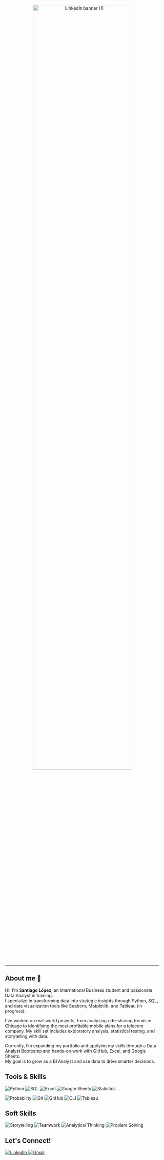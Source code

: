 
<p align="center">
  <img src="https://github.com/user-attachments/assets/e9526d07-c103-4b2e-8a72-c09236b4f95f" alt="LinkedIn banner (1)" width="80%"/>
</p>



---

## About me 💼

Hi! I'm **Santiago López**, an International Business student and passionate Data Analyst in training.  
I specialize in transforming data into strategic insights through Python, SQL, and data visualization tools like Seaborn, Matplotlib, and Tableau (in progress).

I've worked on real-world projects, from analyzing ride-sharing trends in Chicago to identifying the most profitable mobile plans for a telecom company. My skill set includes exploratory analysis, statistical testing, and storytelling with data.

Currently, I’m expanding my portfolio and applying my skills through a Data Analyst Bootcamp and hands-on work with GitHub, Excel, and Google Sheets.  
My goal is to grow as a BI Analyst and use data to drive smarter decisions.

## Tools & Skills 

<!-- Primera fila de badges -->
<p align="left">
  <img src="https://img.shields.io/badge/Python-3776AB?style=for-the-badge&logo=python&logoColor=white" alt="Python"/>
  <img src="https://img.shields.io/badge/SQL-4479A1?style=for-the-badge&logo=postgresql&logoColor=white" alt="SQL"/>
  <img src="https://img.shields.io/badge/Microsoft_Excel-217346?style=for-the-badge&logo=microsoft-excel&logoColor=white" alt="Excel"/>
  <img src="https://img.shields.io/badge/Google_Sheets-34A853?style=for-the-badge&logo=google-sheets&logoColor=white" alt="Google Sheets"/>
  <img src="https://img.shields.io/badge/Statistics-00599C?style=for-the-badge&logo=databricks&logoColor=white" alt="Statistics"/>
</p>

<!-- Segunda fila de badges -->
<p align="left">
  <img src="https://img.shields.io/badge/Probability-2D9CDB?style=for-the-badge&logo=matrix&logoColor=white" alt="Probability"/>
  <img src="https://img.shields.io/badge/Git-F05032?style=for-the-badge&logo=git&logoColor=white" alt="Git"/>
  <img src="https://img.shields.io/badge/GitHub-181717?style=for-the-badge&logo=github&logoColor=white" alt="GitHub"/>
  <img src="https://img.shields.io/badge/CLI-555555?style=for-the-badge&logo=gnubash&logoColor=white" alt="CLI"/>
  <img src="https://img.shields.io/badge/Tableau-E97627?style=for-the-badge&logo=tableau&logoColor=white" alt="Tableau"/>
</p>

## Soft Skills

<p align="left">
  <img src="https://img.shields.io/badge/Storytelling-8B5CF6?style=for-the-badge&logo=bookstack&logoColor=white" alt="Storytelling"/>
  <img src="https://img.shields.io/badge/Teamwork-4ADE80?style=for-the-badge&logo=teams&logoColor=white" alt="Teamwork"/>
  <img src="https://img.shields.io/badge/Analytical_Thinking-06B6D4?style=for-the-badge&logo=abstract&logoColor=white" alt="Analytical Thinking"/>
  <img src="https://img.shields.io/badge/Problem_Solving-F59E42?style=for-the-badge&logo=mediamodifier&logoColor=white" alt="Problem Solving"/>
</p>


## Let's Connect!

<a href="https://www.linkedin.com/in/santiago-lopez-data-analyst/" target="_blank">
  <img src="https://img.shields.io/badge/LinkedIn-0A66C2?style=for-the-badge&logo=linkedin&logoColor=white" alt="LinkedIn"/>
</a>
<a href="mailto:santiagocast.colegionaciones@gmail.com" target="_blank">
  <img src="https://img.shields.io/badge/Gmail-D14836?style=for-the-badge&logo=gmail&logoColor=white" alt="Gmail"/>
</a>







<!--
**Sanlc10/Sanlc10** is a ✨ special ✨ repository because its `README.md` (this file) appears on your GitHub profile.
-->

